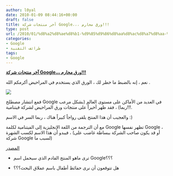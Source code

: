 ```yaml
---
author: l0yal
date: 2010-01-09 08:44:16+00:00
draft: false
title: آخر منتجات شركة Google،،، ورق محارم!!!
type: post
url: /2010/01/%d8%a2%d8%ae%d8%b1-%d9%85%d9%86%d8%aa%d8%ac%d8%a7%d8%aa-%d8%b4%d8%b1%d9%83%d8%a9-google%d8%8c%d8%8c%d8%8c-%d9%88%d8%b1%d9%82-%d9%85%d8%ad%d8%a7%d8%b1%d9%85/
categories:
- Google
- طرائف التقنية
tags:
- Google
---
```


[**آخر منتجات شركة Google،،، ورق محارم!!!**](https://www.it-scoop.com/2010/01/%d8%a2%d8%ae%d8%b1-%d9%85%d9%86%d8%aa%d8%ac%d8%a7%d8%aa-%d8%b4%d8%b1%d9%83%d8%a9-google%d8%8c%d8%8c%d8%8c-%d9%88%d8%b1%d9%82-%d9%85%d8%ad%d8%a7%d8%b1%d9%85/)


نعم ، إنه بالضبط ما خطر لك ، الورق الذي يستخدم في المراحيض أكرمكم الله .

[![](https://www.it-scoop.com/wp-content/uploads/2010/01/paper.jpg)
](https://www.it-scoop.com/2010/01/%d8%a2%d8%ae%d8%b1-%d9%85%d9%86%d8%aa%d8%ac%d8%a7%d8%aa-%d8%b4%d8%b1%d9%83%d8%a9-google%d8%8c%d8%8c%d8%8c-%d9%88%d8%b1%d9%82-%d9%85%d8%ad%d8%a7%d8%b1%d9%85/)

فمع انتشار مصطلح Google في العديد من الأماكن على مستوى العالم (بشكل مرعب ربما) ، فقد ظهر أخيراً على منتجات ورق المراحيض لشركة فيتنامية!!!.

والعجيب أن هذا المنتج يلقى رواجاً كبيراً هناك ، ربما السر في الاسم :)

مع أن الترجمة من اللغة الإنجليزية إلى الفيتنامية لكلمة Google تظهر نفسها Google ، فيبدو أن هذا الاسم لكسب الشهرة ، (أو قد يكون صاحب الشركة ببساطة غاضب على شركة Google لسبب ما)

[المصدر](http://mashable.com/2010/01/08/google-is-going-down-the-toilet-pic/)

- ترى ماهو المنتج القادم الذي سيحمل اسم Google؟؟؟

- هل تتوقعون أن نرى حفائظ أطفال باسم عملاق البحث؟؟؟
